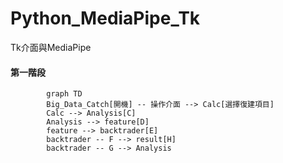 # Python_MediaPipe_Tk
Tk介面與MediaPipe
#### 第一階段
```mermaid
        graph TD
        Big_Data_Catch[開機] -- 操作介面 --> Calc[選擇復建項目]
        Calc --> Analysis[C]
        Analysis --> feature[D]
        feature --> backtrader[E]
        backtrader -- F --> result[H]
        backtrader -- G --> Analysis
```
